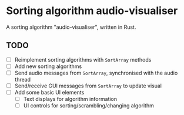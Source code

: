 # Sorting algorithm audio-visualiser

A sorting algorithm "audio-visualiser", written in Rust.

## TODO

- [ ] Reimplement sorting algorithms with `SortArray` methods
- [ ] Add new sorting algorithms
- [ ] Send audio messages from `SortArray`, synchronised with the audio thread
- [ ] Send/receive GUI messages from `SortArray` to update visual
- [ ] Add some basic UI elements
    - [ ] Text displays for algorithm information
    - [ ] UI controls for sorting/scrambling/changing algorithm
